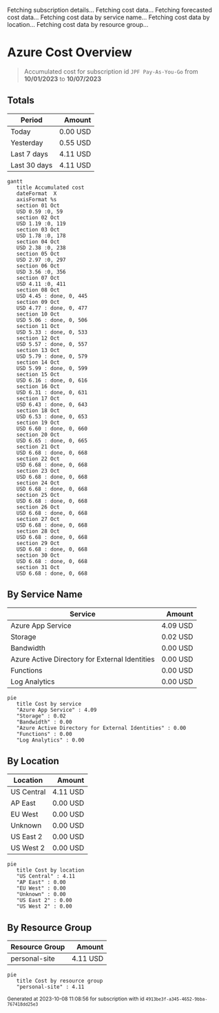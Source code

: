 Fetching subscription details...
Fetching cost data...
Fetching forecasted cost data...
Fetching cost data by service name...
Fetching cost data by location...
Fetching cost data by resource group...
# Azure Cost Overview

> Accumulated cost for subscription id `JPF Pay-As-You-Go` from **10/01/2023** to **10/07/2023**

## Totals

|Period|Amount|
|---|---:|
|Today|0.00 USD|
|Yesterday|0.55 USD|
|Last 7 days|4.11 USD|
|Last 30 days|4.11 USD|

```mermaid
gantt
   title Accumulated cost
   dateFormat  X
   axisFormat %s
   section 01 Oct
   USD 0.59 :0, 59
   section 02 Oct
   USD 1.19 :0, 119
   section 03 Oct
   USD 1.78 :0, 178
   section 04 Oct
   USD 2.38 :0, 238
   section 05 Oct
   USD 2.97 :0, 297
   section 06 Oct
   USD 3.56 :0, 356
   section 07 Oct
   USD 4.11 :0, 411
   section 08 Oct
   USD 4.45 : done, 0, 445
   section 09 Oct
   USD 4.77 : done, 0, 477
   section 10 Oct
   USD 5.06 : done, 0, 506
   section 11 Oct
   USD 5.33 : done, 0, 533
   section 12 Oct
   USD 5.57 : done, 0, 557
   section 13 Oct
   USD 5.79 : done, 0, 579
   section 14 Oct
   USD 5.99 : done, 0, 599
   section 15 Oct
   USD 6.16 : done, 0, 616
   section 16 Oct
   USD 6.31 : done, 0, 631
   section 17 Oct
   USD 6.43 : done, 0, 643
   section 18 Oct
   USD 6.53 : done, 0, 653
   section 19 Oct
   USD 6.60 : done, 0, 660
   section 20 Oct
   USD 6.65 : done, 0, 665
   section 21 Oct
   USD 6.68 : done, 0, 668
   section 22 Oct
   USD 6.68 : done, 0, 668
   section 23 Oct
   USD 6.68 : done, 0, 668
   section 24 Oct
   USD 6.68 : done, 0, 668
   section 25 Oct
   USD 6.68 : done, 0, 668
   section 26 Oct
   USD 6.68 : done, 0, 668
   section 27 Oct
   USD 6.68 : done, 0, 668
   section 28 Oct
   USD 6.68 : done, 0, 668
   section 29 Oct
   USD 6.68 : done, 0, 668
   section 30 Oct
   USD 6.68 : done, 0, 668
   section 31 Oct
   USD 6.68 : done, 0, 668
```

## By Service Name

|Service|Amount|
|---|---:|
|Azure App Service|4.09 USD|
|Storage|0.02 USD|
|Bandwidth|0.00 USD|
|Azure Active Directory for External Identities|0.00 USD|
|Functions|0.00 USD|
|Log Analytics|0.00 USD|

```mermaid
pie
   title Cost by service
   "Azure App Service" : 4.09
   "Storage" : 0.02
   "Bandwidth" : 0.00
   "Azure Active Directory for External Identities" : 0.00
   "Functions" : 0.00
   "Log Analytics" : 0.00
```

## By Location

|Location|Amount|
|---|---:|
|US Central|4.11 USD|
|AP East|0.00 USD|
|EU West|0.00 USD|
|Unknown|0.00 USD|
|US East 2|0.00 USD|
|US West 2|0.00 USD|

```mermaid
pie
   title Cost by location
   "US Central" : 4.11
   "AP East" : 0.00
   "EU West" : 0.00
   "Unknown" : 0.00
   "US East 2" : 0.00
   "US West 2" : 0.00
```

## By Resource Group

|Resource Group|Amount|
|---|---:|
|personal-site|4.11 USD|

```mermaid
pie
   title Cost by resource group
   "personal-site" : 4.11
```

<sup>Generated at 2023-10-08 11:08:56 for subscription with id `4913be3f-a345-4652-9bba-767418dd25e3`</sup>
